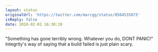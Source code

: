 ```yaml
---
layout: status
originalUrl: 'https://twitter.com/marcgg/status/8504535873'
isReply: false
date: 2010-02-01 16:30:19
---
```


"Something has gone terribly wrong. Whatever you do, DONT PANIC!" Integrity's way of saying that a build failed is just plain scary.
